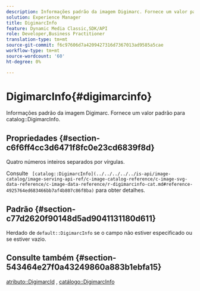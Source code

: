 ```yaml
---
description: Informações padrão da imagem Digimarc. Fornece um valor padrão para o catálogo DigimarcInfo.
solution: Experience Manager
title: DigimarcInfo
feature: Dynamic Media Classic,SDK/API
role: Developer,Business Practitioner
translation-type: tm+mt
source-git-commit: f6c97606d7a4209427316d7367013ad9585a5cae
workflow-type: tm+mt
source-wordcount: '60'
ht-degree: 0%

---
```



# DigimarcInfo{#digimarcinfo}

Informações padrão da imagem Digimarc. Fornece um valor padrão para catalog::DigimarcInfo.

## Propriedades {#section-c6f6ff4cc3d6471f8fc0e23cd6839f8d}

Quatro números inteiros separados por vírgulas.

Consulte ` [catalog::DigimarcInfo](../../../../../is-api/image-catalog/image-serving-api-ref/c-image-catalog-reference/c-image-svg-data-reference/c-image-data-reference/r-digimarcinfo-cat.md#reference-4925764ed683466bb7af4b807c86f8ba)` para obter detalhes.

## Padrão {#section-c77d2620f90148d5ad9041131180d611}

Herdado de `default::DigimarcInfo` se o campo não estiver especificado ou se estiver vazio.

## Consulte também {#section-543464e27f0a43249860a883b1ebfa15}

[atributo::DigimarcId](../../../../../is-api/image-catalog/image-serving-api-ref/c-image-catalog-reference/c-attributes-reference/r-digimarcid.md#reference-33e3eca7f1874510904e5c8645cecd68) ,  [catálogo::DigimarcInfo](../../../../../is-api/image-catalog/image-serving-api-ref/c-image-catalog-reference/c-image-svg-data-reference/c-image-data-reference/r-digimarcinfo-cat.md#reference-4925764ed683466bb7af4b807c86f8ba)
